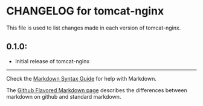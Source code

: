 # CHANGELOG for tomcat-nginx

This file is used to list changes made in each version of tomcat-nginx.

## 0.1.0:

* Initial release of tomcat-nginx

- - -
Check the [Markdown Syntax Guide](http://daringfireball.net/projects/markdown/syntax) for help with Markdown.

The [Github Flavored Markdown page](http://github.github.com/github-flavored-markdown/) describes the differences between markdown on github and standard markdown.

